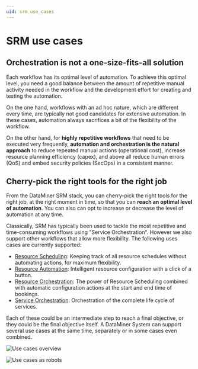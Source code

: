 ```yaml
---
uid: srm_use_cases
---
```


# SRM use cases

## Orchestration is not a one-size-fits-all solution

Each workflow has its optimal level of automation. To achieve this optimal level, you need a good balance between the amount of repetitive manual activity needed in the workflow and the development effort for creating and testing the automation.

On the one hand, workflows with an ad hoc nature, which are different every time, are typically not good candidates for extensive automation. In these cases, automation always sacrifices a bit of the flexibility of the workflow.

On the other hand, for **highly repetitive workflows** that need to be executed very frequently, **automation and orchestration is the natural approach** to reduce repeated manual actions (operational cost), increase resource planning efficiency (capex), and above all reduce human errors (QoS) and embed security policies (SecOps) in a consistent manner.

## Cherry-pick the right tools for the right job

From the DataMiner SRM stack, you can cherry-pick the right tools for the right job, at the right moment in time, so that you can **reach an optimal level of automation**. You can also can opt to increase or decrease the level of automation at any time.

Classically, SRM has typically been used to tackle the most repetitive and time-consuming workflows using "Service Orchestration". However we also support other workflows that allow more flexibility. The following uses cases are currently supported:

- [Resource Scheduling](xref:srm_resource_scheduling): Keeping track of all resource schedules without automating actions, for maximum flexibility.
- [Resource Automation](xref:srm_resource_automation): Intelligent resource configuration with a click of a button.
- [Resource Orchestration](xref:srm_resource_orchestration): The power of Resource Scheduling combined with automatic configuration actions at the start and end time of bookings.
- [Service Orchestration](xref:srm_service_orchestration): Orchestration of the complete life cycle of services.

Each of these could be an intermediate step to reach a final objective, or they could be the final objective itself. A DataMiner System can support several use cases at the same time, separately or in some cases even combined.

![Use cases overview](~/dataminer/images/DataMiner_ServiceResourceManager-1.gif)

![Use cases as robots](~/dataminer/images/SRMSuite2020-1024x576.png)
